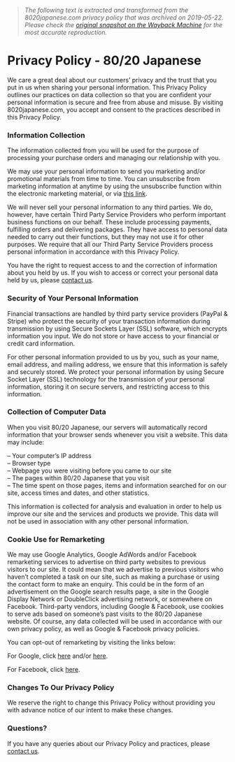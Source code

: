 > *The following text is extracted and transformed from the 8020japanese.com privacy policy that was archived on 2019-05-22. Please check the [original snapshot on the Wayback Machine](https://web.archive.org/web/20190522085248id_/https%3A//8020japanese.com/privacy) for the most accurate reproduction.*

# Privacy Policy - 80/20 Japanese

We care a great deal about our customers’ privacy and the trust that you put in us when sharing your personal information. This Privacy Policy outlines our practices on data collection so that you are confident your personal information is secure and free from abuse and misuse. By visiting 8020japanese.com, you accept and consent to the practices described in this Privacy Policy.

### Information Collection

The information collected from you will be used for the purpose of processing your purchase orders and managing our relationship with you.

We may use your personal information to send you marketing and/or promotional materials from time to time. You can unsubscribe from marketing information at anytime by using the unsubscribe function within the electronic marketing material, or via [this link](https://8020japanese.us8.list-manage.com/unsubscribe?u=36e9b05a3afff8336ad6fd26d&id=6e98f99a67).

We will never sell your personal information to any third parties. We do, however, have certain Third Party Service Providers who perform important business functions on our behalf. These include processing payments, fulfilling orders and delivering packages. They have access to personal data needed to carry out their functions, but they may not use it for other purposes. We require that all our Third Party Service Providers process personal information in accordance with this Privacy Policy.

You have the right to request access to and the correction of information about you held by us. If you wish to access or correct your personal data held by us, please [contact us](http://8020japanese.com/contact/).

### Security of Your Personal Information

Financial transactions are handled by third party service providers (PayPal & Stripe) who protect the security of your transaction information during transmission by using Secure Sockets Layer (SSL) software, which encrypts information you input. We do not store or have access to your financial or credit card information.

For other personal information provided to us by you, such as your name, email address, and mailing address, we ensure that this information is safely and securely stored. We protect your personal information by using Secure Socket Layer (SSL) technology for the transmission of your personal information, storing it on secure servers, and restricting access to this information.

### Collection of Computer Data

When you visit 80/20 Japanese, our servers will automatically record information that your browser sends whenever you visit a website. This data may include:

– Your computer’s IP address  
– Browser type  
– Webpage you were visiting before you came to our site  
– The pages within 80/20 Japanese that you visit  
– The time spent on those pages, items and information searched for on our site, access times and dates, and other statistics.

This information is collected for analysis and evaluation in order to help us improve our site and the services and products we provide. This data will not be used in association with any other personal information.

### Cookie Use for Remarketing

We may use Google Analytics, Google AdWords and/or Facebook remarketing services to advertise on third party websites to previous visitors to our site. It could mean that we advertise to previous visitors who haven’t completed a task on our site, such as making a purchase or using the contact form to make an enquiry. This could be in the form of an advertisement on the Google search results page, a site in the Google Display Network or DoubleClick advertising network, or somewhere on Facebook. Third-party vendors, including Google & Facebook, use cookies to serve ads based on someone’s past visits to the 80/20 Japanese website. Of course, any data collected will be used in accordance with our own privacy policy, as well as Google & Facebook privacy policies.

You can opt-out of remarketing by visiting the links below:

For Google, click [here](https://tools.google.com/dlpage/gaoptout/) and/or [here](https://support.google.com/ads/answer/2662922?hl=en).

For Facebook, click [here](https://www.facebook.com/ads/website_custom_audiences/).

### Changes To Our Privacy Policy

We reserve the right to change this Privacy Policy without providing you with advance notice of our intent to make these changes.

### Questions?

If you have any queries about our Privacy Policy and practices, please [contact us](http://8020japanese.com/contact/).
